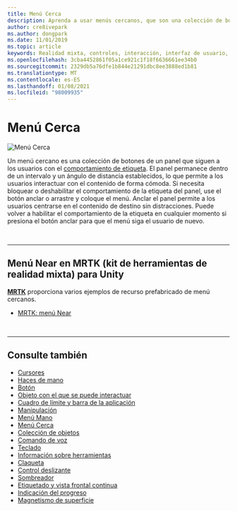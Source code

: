 ```yaml
---
title: Menú Cerca
description: Aprenda a usar menús cercanos, que son una colección de botones en un panel que le siguen con el comportamiento de etiqueta en un entorno de realidad mixta.
author: cre8ivepark
ms.author: dongpark
ms.date: 11/01/2019
ms.topic: article
keywords: Realidad mixta, controles, interacción, interfaz de usuario, UX, menú, auriculares de realidad mixta, auriculares de realidad mixta de Windows, auriculares de realidad virtual, HoloLens, MRTK, kit de herramientas de realidad mixta
ms.openlocfilehash: 3cba4452861f05a1ce921c1f18f6636661ee34b0
ms.sourcegitcommit: 2329db5a76dfe1b844e21291dbc8ee3888ed1b81
ms.translationtype: MT
ms.contentlocale: es-ES
ms.lasthandoff: 01/08/2021
ms.locfileid: "98009935"
---
```

# <a name="near-menu"></a>Menú Cerca

![Menú Cerca](images/UX_Hero_NearMenu.jpg)

Un menú cercano es una colección de botones de un panel que siguen a los usuarios con el [comportamiento de etiqueta](billboarding-and-tag-along.md#what-is-a-tag-along). El panel permanece dentro de un intervalo y un ángulo de distancia establecidos, lo que permite a los usuarios interactuar con el contenido de forma cómoda. Si necesita bloquear o deshabilitar el comportamiento de la etiqueta del panel, use el botón anclar o arrastre y coloque el menú. Anclar el panel permite a los usuarios centrarse en el contenido de destino sin distracciones. Puede volver a habilitar el comportamiento de la etiqueta en cualquier momento si presiona el botón anclar para que el menú siga el usuario de nuevo.

<br>

---

## <a name="near-menu-in-mrtk-mixed-reality-toolkit-for-unity"></a>Menú Near en MRTK (kit de herramientas de realidad mixta) para Unity
**[MRTK](https://github.com/Microsoft/MixedRealityToolkit-Unity)** proporciona varios ejemplos de recurso prefabricado de menú cercanos.

* [MRTK: menú Near](https://microsoft.github.io/MixedRealityToolkit-Unity/Documentation/README_NearMenu.html)

<br>

---

## <a name="see-also"></a>Consulte también

* [Cursores](cursors.md)
* [Haces de mano](point-and-commit.md)
* [Botón](button.md)
* [Objeto con el que se puede interactuar](interactable-object.md)
* [Cuadro de límite y barra de la aplicación](app-bar-and-bounding-box.md)
* [Manipulación](direct-manipulation.md)
* [Menú Mano](hand-menu.md)
* [Menú Cerca](near-menu.md)
* [Colección de objetos](object-collection.md)
* [Comando de voz](voice-input.md)
* [Teclado](keyboard.md)
* [Información sobre herramientas](tooltip.md)
* [Claqueta](slate.md)
* [Control deslizante](slider.md)
* [Sombreador](shader.md)
* [Etiquetado y vista frontal continua](billboarding-and-tag-along.md)
* [Indicación del progreso](progress.md)
* [Magnetismo de superficie](surface-magnetism.md)
